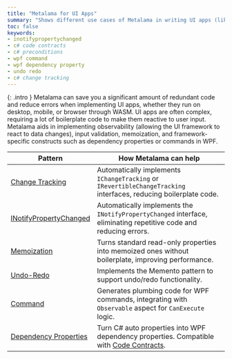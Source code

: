```yaml
---
title: "Metalama for UI Apps"
summary: "Shows different use cases of Metalama in writing UI apps (like WPF)."
toc: false
keywords:
- inotifypropertychanged
- c# code contracts
- c# preconditions
- wpf command
- wpf dependency property
- undo redo
- c# change tracking
---
```


{: .intro }
Metalama can save you a significant amount of redundant code and reduce errors when implementing UI apps, whether they
run on desktop, mobile, or browser through WASM. UI apps are often complex, requiring a lot of boilerplate code to make
them reactive to user input. Metalama aids in implementing observability (allowing the UI framework to react to data
changes), input validation, memoization, and framework-specific constructs such as dependency properties or commands in
WPF.

| Pattern | How Metalama can help |
|---------|-----------------------|
| [Change Tracking](change-tracking) | Automatically implements `IChangeTracking` or `IRevertibleChangeTracking` interfaces, reducing boilerplate code. |
| [INotifyPropertyChanged](inotifypropertychanged) | Automatically implements the `INotifyPropertyChanged` interface, eliminating repetitive code and reducing errors. |
| [Memoization](memoization) | Turns standard read-only properties into memoized ones without boilerplate, improving performance. |
| [Undo-Redo](undo-redo) | Implements the Memento pattern to support undo/redo functionality. |
| [Command](command) | Generates plumbing code for WPF commands, integrating with `Observable` aspect for `CanExecute` logic. |
| [Dependency Properties](dependency-property) | Turn C# auto properties into WPF dependency properties. Compatible with [Code Contracts](../contracts).|